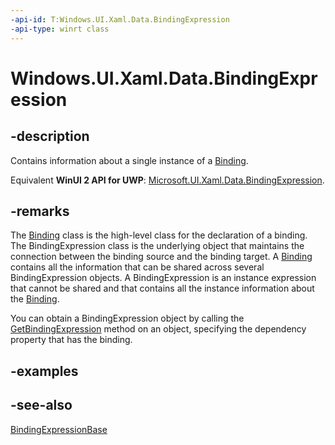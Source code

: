 ```yaml
---
-api-id: T:Windows.UI.Xaml.Data.BindingExpression
-api-type: winrt class
---
```


<!-- Class syntax.
public class BindingExpression : Windows.UI.Xaml.Data.BindingExpressionBase, Windows.UI.Xaml.Data.IBindingExpression
-->

# Windows.UI.Xaml.Data.BindingExpression

## -description
Contains information about a single instance of a [Binding](binding.md).

Equivalent **WinUI 2 API for UWP**: [Microsoft.UI.Xaml.Data.BindingExpression](/windows/winui/api/microsoft.ui.xaml.data.bindingexpression).

## -remarks
The [Binding](binding.md) class is the high-level class for the declaration of a binding. The BindingExpression class is the underlying object that maintains the connection between the binding source and the binding target. A [Binding](binding.md) contains all the information that can be shared across several BindingExpression objects. A BindingExpression is an instance expression that cannot be shared and that contains all the instance information about the [Binding](binding.md).

You can obtain a BindingExpression object by calling the [GetBindingExpression](../windows.ui.xaml/frameworkelement_getbindingexpression_1210399878.md) method on an object, specifying the dependency property that has the binding.

<!--Worth mentioning that because GetBindingExpression is on FE, you can't use the Explicit update technique on custom elements that derive from DO rather than FE?, because you can't get the BindingExpression? BindingOperations.SetBinding in WPF used to return the BindingExpression and perhaps that was the reason.-->

## -examples

## -see-also
[BindingExpressionBase](bindingexpressionbase.md)
